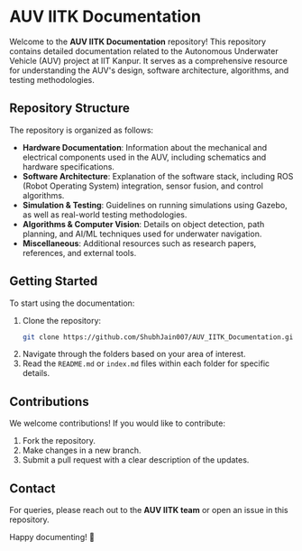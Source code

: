 # AUV IITK Documentation

Welcome to the **AUV IITK Documentation** repository! This repository contains detailed documentation related to the Autonomous Underwater Vehicle (AUV) project at IIT Kanpur. It serves as a comprehensive resource for understanding the AUV's design, software architecture, algorithms, and testing methodologies.

## Repository Structure

The repository is organized as follows:

- **Hardware Documentation**: Information about the mechanical and electrical components used in the AUV, including schematics and hardware specifications.
- **Software Architecture**: Explanation of the software stack, including ROS (Robot Operating System) integration, sensor fusion, and control algorithms.
- **Simulation & Testing**: Guidelines on running simulations using Gazebo, as well as real-world testing methodologies.
- **Algorithms & Computer Vision**: Details on object detection, path planning, and AI/ML techniques used for underwater navigation.
- **Miscellaneous**: Additional resources such as research papers, references, and external tools.

## Getting Started

To start using the documentation:

1. Clone the repository:
   ```bash
   git clone https://github.com/ShubhJain007/AUV_IITK_Documentation.git
   ```
2. Navigate through the folders based on your area of interest.
3. Read the `README.md` or `index.md` files within each folder for specific details.

## Contributions

We welcome contributions! If you would like to contribute:

1. Fork the repository.
2. Make changes in a new branch.
3. Submit a pull request with a clear description of the updates.

## Contact

For queries, please reach out to the **AUV IITK team** or open an issue in this repository.

Happy documenting! 🚀


